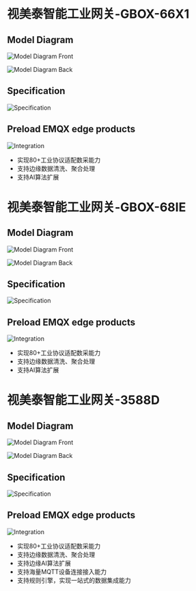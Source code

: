 # 视美泰智能工业网关-GBOX-66X1

## Model Diagram

![Model Diagram Front](./assets/smdt-66X1-2.jpg)

![Model Diagram Back](./assets/smdt-66X1.jpg)

## Specification

![Specification](./assets/smdt-66X1-spec.png)

## Preload EMQX edge products

![Integration](./assets/smdt-66X1-3.png)

* 实现80+工业协议适配数采能力
* 支持边缘数据清洗、聚合处理
* 支持AI算法扩展

# 视美泰智能工业网关-GBOX-68IE

## Model Diagram

![Model Diagram Front](./assets/smdt-68IE-2.png)

![Model Diagram Back](./assets/smdt-68IE.png)

## Specification

![Specification](./assets/smdt-68IE-spec.png)

## Preload EMQX edge products

![Integration](./assets/smdt-68IE-3.png)

* 实现80+工业协议适配数采能力
* 支持边缘数据清洗、聚合处理
* 支持AI算法扩展

# 视美泰智能工业网关-3588D

## Model Diagram

![Model Diagram Front](./assets/smdt-3588D-2.png)

![Model Diagram Back](./assets/smdt-3588D.png)

## Specification

![Specification](./assets/smdt-3588D-spec.png)

## Preload EMQX edge products

![Integration](./assets/smdt-3588D-3.png)

* 实现80+工业协议适配数采能力
* 支持边缘数据清洗、聚合处理
* 支持边缘AI算法扩展
* 支持海量MQTT设备连接接入能力
* 支持规则引擎，实现一站式的数据集成能力



